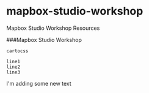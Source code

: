 # mapbox-studio-workshop
Mapbox Studio Workshop Resources

###Mapbox Studio Workshop

`cartocss`

```
line1
line2
line3
```

I'm adding some new text
